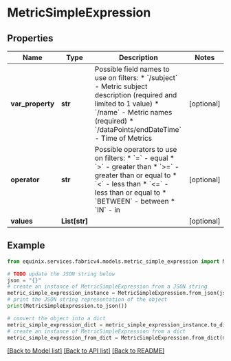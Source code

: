 # MetricSimpleExpression


## Properties

Name | Type | Description | Notes
------------ | ------------- | ------------- | -------------
**var_property** | **str** | Possible field names to use on filters:  * &#x60;/subject&#x60; - Metric subject description (required and limited to 1 value)  * &#x60;/name&#x60; - Metric names (required)  * &#x60;/dataPoints/endDateTime&#x60; - Time of Metrics  | [optional] 
**operator** | **str** | Possible operators to use on filters:  * &#x60;&#x3D;&#x60; - equal  * &#x60;&gt;&#x60; - greater than  * &#x60;&gt;&#x3D;&#x60; - greater than or equal to  * &#x60;&lt;&#x60; - less than  * &#x60;&lt;&#x3D;&#x60; - less than or equal to  * &#x60;BETWEEN&#x60; - between  * &#x60;IN&#x60; - in  | [optional] 
**values** | **List[str]** |  | [optional] 

## Example

```python
from equinix.services.fabricv4.models.metric_simple_expression import MetricSimpleExpression

# TODO update the JSON string below
json = "{}"
# create an instance of MetricSimpleExpression from a JSON string
metric_simple_expression_instance = MetricSimpleExpression.from_json(json)
# print the JSON string representation of the object
print(MetricSimpleExpression.to_json())

# convert the object into a dict
metric_simple_expression_dict = metric_simple_expression_instance.to_dict()
# create an instance of MetricSimpleExpression from a dict
metric_simple_expression_from_dict = MetricSimpleExpression.from_dict(metric_simple_expression_dict)
```
[[Back to Model list]](../README.md#documentation-for-models) [[Back to API list]](../README.md#documentation-for-api-endpoints) [[Back to README]](../README.md)


